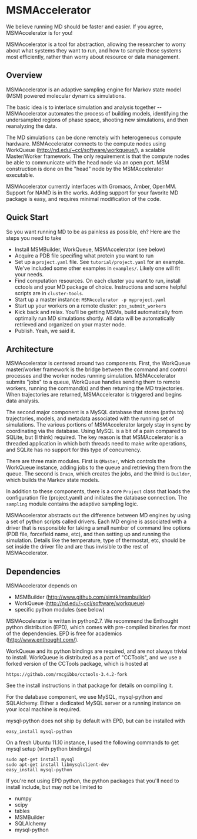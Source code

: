 MSMAccelerator
==============

We believe running MD should be faster and easier. If you agree, MSMAccelerator is for you!

MSMAccelerator is a tool for abstraction, allowing the researcher to worry about what systems they want to run, and how to sample those systems most efficiently, rather than worry about resource or data management.

Overview
--------

MSMAccelerator is an adaptive sampling engine for Markov state model (MSM) powered molecular dynamics simulations.

The basic idea is to interlace simulation and analysis together --
MSMAccelerator automates the process of building models, identifying the
undersampled regions of phase space, shooting new simulations, and then
reanalyzing the data.

The MD simulations can be done remotely with heterogeneous compute hardware.
MSMAccelerator connects to the compute nodes using WorkQueue
(http://nd.edu/~ccl/software/workqueue/), a scalable Master/Worker framework.
The only requirement is that the compute nodes be able to communicate with the
head node via an open port. MSM construction is done on the "head" node by
the MSMAccelerator executable.

MSMAccelerator currently interfaces with Gromacs, Amber, OpenMM. Support for NAMD is in the works. Adding support for your favorite MD package is easy, and requires minimal modification of the code.

Quick Start
-----------

So you want running MD to be as painless as possible, eh? Here are the steps you need to take

* Install MSMBuilder, WorkQueue, MSMAccelerator (see below)
* Acquire a PDB file specifing what protein you want to run
* Set up a `project.yaml` file. See `tutorial/project.yaml` for an example.   We've included some other examples in `examples/`. Likely one will fit your needs.
* Find computation resources. On each cluster you want to run, install cctools and your MD package of choice. Instructions and some helpful scripts are in `cluster-tools`.
* Start up a master instance: `MSMAccelerator -p myproject.yaml`
* Start up your workers on a remote cluster: `pbs_submit_workers`
* Kick back and relax. You'll be getting MSMs, build automatically from optimally run MD simulations shortly. All data will be automatically retrieved and organized on your master node.
* Publish. Yeah, we said it.


Architecture
------------

MSMAccelerator is centered around two components. First, the WorkQueue
master/worker framework is the bridge between the command and control processes
and the worker nodes running simulation. MSMAccelerator submits "jobs" to a queue,
WorkQueue handles sending them to remote workers, running the command(s) and
then returning the MD trajectories. When trajectories are returned, MSMAccelerator
is triggered and begins data analysis.

The second major component is a MySQL database that stores (paths to) trajectories,
models, and metadata associated with the running set of simulations. The various
portions of MSMAccelerator largely stay in sync by coordinating via the database.
Using MySQL is a bit of a pain compared to SQLite, but (I think) required. The
key reason is that MSMAccelerator is a threaded application in which both threads
need to make write operations, and SQLite has no support for this type of
concurrency.


There are three main modules. First is `QMaster`, which controls the WorkQueue 
instance, adding jobs to the queue and retrieving them from the queue. The second
is `Brain`, which creates the jobs, and the third is `Builder`, which builds the
Markov state models.

In addition to these components, there is a core `Project` class that loads the
configuration file (project.yaml) and initiates the database connection. The
`sampling` module contains the adaptive sampling logic.

MSMAccelerator abstracts out the difference between MD engines by using a set
of python scripts called drivers. Each MD engine is associated with a driver
that is responsible for taking a small number of command line options (PDB file,
forcefield name, etc), and then setting up and running the simulation. Details
like the temperature, type of thermostat, etc, should be set inside the driver
file and are thus invisible to the rest of MSMAccelerator.

Dependencies
------------

MSMAccelerator depends on

* MSMBuilder (http://www.github.com/simtk/msmbuilder)
* WorkQueue  (http://nd.edu/~ccl/software/workqueue)
* specific python modules (see below)

MSMAccelerator is written in python2.7. We recommend the Enthought python
distribution (EPD), which comes with pre-compiled binaries for most of the
dependencies. EPD is free for academics (http://www.enthought.com/).

WorkQueue and its python bindings are required, and are not always trivial to
install. WorkQueue is distributed as a part of "CCTools", and we use a forked
version of the CCTools package, which is hosted at

    https://github.com/rmcgibbo/cctools-3.4.2-fork

See the install instructions in that package for details on compiling it.

For the database component, we use MySQL, mysql-python and SQLAlchemy. Either a
dedicated MySQL server or a running instance on your local machine is required.

mysql-python does not ship by default with EPD, but can be installed with

    easy_install mysql-python

On a fresh Ubuntu 11.10 instance, I used the following commands to get mysql setup
(with python bindings)

    sudo apt-get install mysql
    sudo apt-get install libmysqlclient-dev
    easy_install mysql-python

If you're not using EPD python, the python packages that you'll need to install
include, but may not be limited to

* numpy
* scipy
* tables
* MSMBuilder
* SQLAlchemy
* mysql-python

